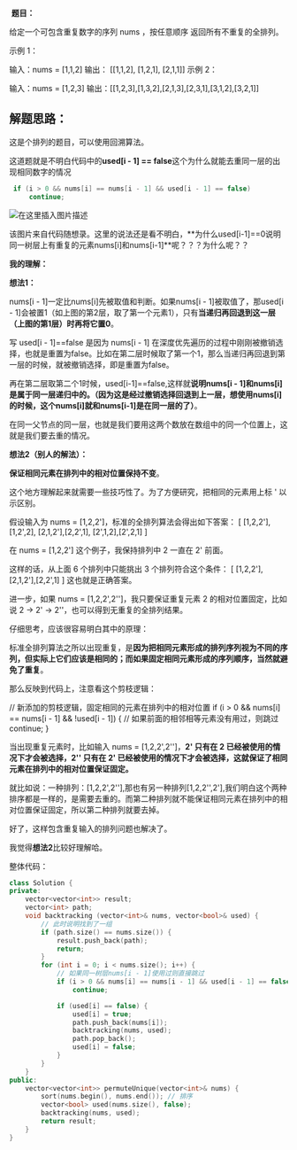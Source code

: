﻿​
**题目：**

给定一个可包含重复数字的序列 nums ，按任意顺序 返回所有不重复的全排列。

示例 1：

输入：nums = [1,1,2]
输出： [[1,1,2], [1,2,1], [2,1,1]]
示例 2：

输入：nums = [1,2,3]
输出：[[1,2,3],[1,3,2],[2,1,3],[2,3,1],[3,1,2],[3,2,1]]

## 解题思路：

这是个排列的题目，可以使用回溯算法。

这道题就是不明白代码中的**used[i - 1] == false**这个为什么就能去重同一层的出现相同数字的情况
```cpp
 if (i > 0 && nums[i] == nums[i - 1] && used[i - 1] == false) 
     continue;
```

![在这里插入图片描述](https://img-blog.csdnimg.cn/4b0fe4d0b56e463bbd5a97b1810aae4f.png#pic_center)


 该图片来自代码随想录。这里的说法还是看不明白，**为什么used[i-1]==0说明同一树层上有重复的元素nums[i]和nums[i-1]**呢？？？为什么呢？？

**我的理解：**

**想法1：**

nums[i - 1]一定比nums[i]先被取值和判断。如果nums[i - 1]被取值了，那used[i - 1]会被置1（如上图的第2层，取了第一个元素1），只有**当递归再回退到这一层（上图的第1层）时再将它置0**。

写 used[i - 1]==false 是因为 nums[i - 1] 在深度优先遍历的过程中刚刚被撤销选择，也就是重置为false。比如在第二层时候取了第一个1，那么当递归再回退到第一层的时候，就被撤销选择，即是重置为false。

再在第二层取第二个1时候，used[i-1]==false,这样就**说明nums[i - 1]和nums[i]是属于同一层递归中的。（因为这是经过撤销选择回退到上一层，想使用nums[i]的时候，这个nums[i]就和nums[i-1]是在同一层的了）**。

在同一父节点的同一层，也就是我们要用这两个数放在数组中的同一个位置上，这就是我们要去重的情况。


**想法2（别人的解法）：**

**保证相同元素在排列中的相对位置保持不变**。

这个地方理解起来就需要一些技巧性了。为了方便研究，把相同的元素用上标 ' 以示区别。

假设输入为 nums = [1,2,2']，标准的全排列算法会得出如下答案：
[
    [1,2,2'],[1,2',2],
    [2,1,2'],[2,2',1],
    [2',1,2],[2',2,1]
]

在 nums = [1,2,2'] 这个例子，我保持排列中 2 一直在 2' 前面。

这样的话，从上面 6 个排列中只能挑出 3 个排列符合这个条件：
[ [1,2,2'],[2,1,2'],[2,2',1] ]
这也就是正确答案。

进一步，如果 nums = [1,2,2',2'']，我只要保证重复元素 2 的相对位置固定，比如说 2 -> 2' -> 2''，也可以得到无重复的全排列结果。

仔细思考，应该很容易明白其中的原理：

标准全排列算法之所以出现重复，是**因为把相同元素形成的排列序列视为不同的序列，但实际上它们应该是相同的；而如果固定相同元素形成的序列顺序，当然就避免了重复**。

那么反映到代码上，注意看这个剪枝逻辑：

// 新添加的剪枝逻辑，固定相同的元素在排列中的相对位置
if (i > 0 && nums[i] == nums[i - 1] && !used[i - 1]) {
    // 如果前面的相邻相等元素没有用过，则跳过
    continue;
}

当出现重复元素时，比如输入 nums = [1,2,2',2'']，**2' 只有在 2 已经被使用的情况下才会被选择，2'' 只有在 2' 已经被使用的情况下才会被选择，这就保证了相同元素在排列中的相对位置保证固定。**

就比如说：一种排列：[1,2,2',2''],那也有另一种排列[1,2,2'',2'],我们明白这个两种排序都是一样的，是需要去重的。而第二种排列就不能保证相同元素在排列中的相对位置保证固定，所以第二种排列就要去掉。

好了，这样包含重复输入的排列问题也解决了。

我觉得**想法2**比较好理解哈。

整体代码：

```cpp
class Solution {
private:
    vector<vector<int>> result;
    vector<int> path;
    void backtracking (vector<int>& nums, vector<bool>& used) {
        // 此时说明找到了一组
        if (path.size() == nums.size()) {
            result.push_back(path);
            return;
        }
        for (int i = 0; i < nums.size(); i++) {
            // 如果同一树层nums[i - 1]使用过则直接跳过
            if (i > 0 && nums[i] == nums[i - 1] && used[i - 1] == false)
                continue;

            if (used[i] == false) {
                used[i] = true;
                path.push_back(nums[i]);
                backtracking(nums, used);
                path.pop_back();
                used[i] = false;
            }
        }
    }
public:
    vector<vector<int>> permuteUnique(vector<int>& nums) {
        sort(nums.begin(), nums.end()); // 排序
        vector<bool> used(nums.size(), false);
        backtracking(nums, used);
        return result;
    }
}
```

​

